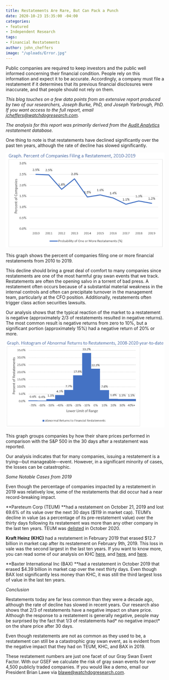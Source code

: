 ```yaml
---
title: Restatements Are Rare, But Can Pack a Punch
date: 2020-10-23 15:35:00 -04:00
categories:
- featured
- Independent Research
tags:
- Financial Restatements
author: john_cheffers
image: "/uploads/Error.jpg"
---
```


Public companies are required to keep investors and the public well informed concerning their financial condition. People rely on this information and expect it to be accurate. Accordingly, a company must file a restatement if it determines that its previous financial disclosures were inaccurate, and that people should not rely on them.

*This blog touches on a few data points from an extensive report produced by two of our researchers, Joseph Burke, PhD, and Joseph Yarbrough, PhD. If you want access to the full report, email jcheffers@watchdogresearch.com.*

*The analysis for this report was primarily derived from the [Audit Analytics](https://www.auditanalytics.com/) restatement database.*

One thing to note is that restatements have declined significantly over the past ten years, although the rate of decline has slowed significantly.

![Restatement Probability.png](/uploads/Restatement%20Probability.png)

This graph shows the percent of companies filing one or more financial restatements from 2010 to 2019.

This decline should bring a great deal of comfort to many companies since restatements are one of the most harmful gray swan events that we track. Restatements are often the opening salvo in a torrent of bad press. A restatement often occurs because of a substantial material weakness in the internal controls and often can precipitate turnover in the management team, particularly at the CFO position. Additionally, restatements often trigger class action securities lawsuits.

Our analysis shows that the typical reaction of the market to a restatement is negative (approximately 2/3 of restatements resulted in negative returns). The most common result is negative returns from zero to 10%, but a significant portion (approximately 15%) had a negative return of 20% or more.

![Restatements Histogram.png](/uploads/Restatements%20Histogram.png)

This graph groups companies by how their share prices performed in comparison with the S&P 500 in the 30 days after a restatement was reported.

Our analysis indicates that for many companies, issuing a restatement is a trying—but manageable—event. However, in a significant minority of cases, the losses can be catastrophic.

*Some Notable Cases from 2019*

Even though the percentage of companies impacted by a restatement in 2019 was relatively low, some of the restatements that did occur had a near record-breaking impact.

**Pareteum Corp (TEUM) **had a restatement on October 21, 2019 and lost 69.6% of its value over the next 30 days ($119 in market cap). TEUM’s decline in value (as a percentage of its pre-restatement value) over the thirty days following its restatement was more than any other company in the last ten years. TEUM was [delisted](https://www.sec.gov/Archives/edgar/data/1084384/000110465920115313/tm2033276d1_ex99-1.htm) in October 2020.

**Kraft Heinz (KHC)** had a restatement in February 2019 that erased $12.7 billion in market cap after its restatement on February 9th, 2019. This loss in vale was the second largest in the last ten years. If you want to know more, you can read some of our analysis on KHC [here](https://blog.watchdogresearch.com/posts/kraft-heinz-warren-buffets-dunkirk/), and [here](https://blog.watchdogresearch.com/posts/kraft-heinz-complaint-alleges-fundamental-corporate-governance-problems-accounting-shenanigans-and-insider-trading/), and [here](https://blog.watchdogresearch.com/posts/birds-of-a-feather-how-to-tell-a-gray-swan-from-a-black-swan-dot/).

**Baxter International Inc (BAX) **had a restatement in October 2019 that erased $4.39 billion in market cap over the next thirty days. Even though BAX lost significantly less money than KHC, it was still the third largest loss of value in the last ten years.

*Conclusion*

Restatements today are far less common than they were a decade ago, although the rate of decline has slowed in recent years. Our research also shows that 2/3 of restatements have a negative impact on share price. Although the response to a restatement is generally negative, people may be surprised by the fact that 1/3 of restatements had* no negative impact* on the share price after 30 days.

Even though restatements are not as common as they used to be, a restatement can still be a catastrophic gray swan event, as is evident from the negative impact that they had on TEUM, KHC, and BAX in 2019.

These restatement numbers are just one facet of our Gray Swan Event Factor. With our GSEF we calculate the risk of gray swan events for over 4,500 publicly traded companies. If you would like a demo, email our President Brian Lawe via [blawe@watchdogresearch.com](mailto:blawe@watchdogresearch.com).